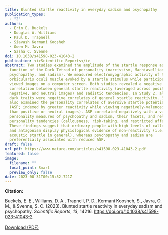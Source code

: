 ```yaml
---
title: Blunted startle reactivity in everyday sadism and psychopathy
publication_types:
  - "2"
authors:
  - Erin E. Buckels
  - Douglas A. Williams
  - Paul D. Trapnell
  - Siavash Kermani Koosheh
  - Owen M. Javra
  - Sasha C. Svenne
doi: 10.1038/s41598-023-41043-2
publication: <i>Scientific Reports</i>
abstract: Two studies examined the amplitude of the startle response as a
  function of the Dark Tetrad of personality (narcissism, Machiavellianism,
  psychopathy, and sadism). We measured electromyographic activity of the
  orbicularis oculi muscle evoked by a startle stimulus while participants
  viewed images on a computer screen. Both studies revealed a negative
  correlation between general startle reactivity (averaged across positive,
  negative, and neutral images) and sadistic tendencies. In Study 2, all four
  dark traits were negative correlates of general startle reactivity. Study 2
  also examined the personality correlates of aversive startle potentiation
  (ASP; indexed by greater reactivity while viewing negatively-valenced images
  than positive or neutral images). ASP correlated negatively with a variety of
  personality measures of psychopathy and sadism, their facets, and related
  personality tendencies (callousness, risk-taking, and restricted affect).
  These findings suggest that ordinary people with high levels of callousness
  and antagonism display physiological evidence of non-reactivity (i.e., blunted
  acoustic startle in general), whereas psychopathy and sadism are
  preferentially associated with reduced ASP.
draft: false
url_pdf: https://www.nature.com/articles/s41598-023-41043-2.pdf
featured: false
image:
  filename: ""
  focal_point: Smart
  preview_only: false
date: 2023-08-31T00:15:52.721Z
---
```

**Citation:**

Buckels, E. E., Williams, D. A., Trapnell, P. D., Kermani Koosheh, S., Javra, O. M., & Svenne, S. C. (2023). Blunted startle reactivity in everyday sadism and psychopathy. *Scientific Reports*, *13*, 14216. <https://doi.org/10.1038/s41598-023-41043-2>
<br><br>[Download (PDF)](https://www.nature.com/articles/s41598-023-41043-2.pdf)
